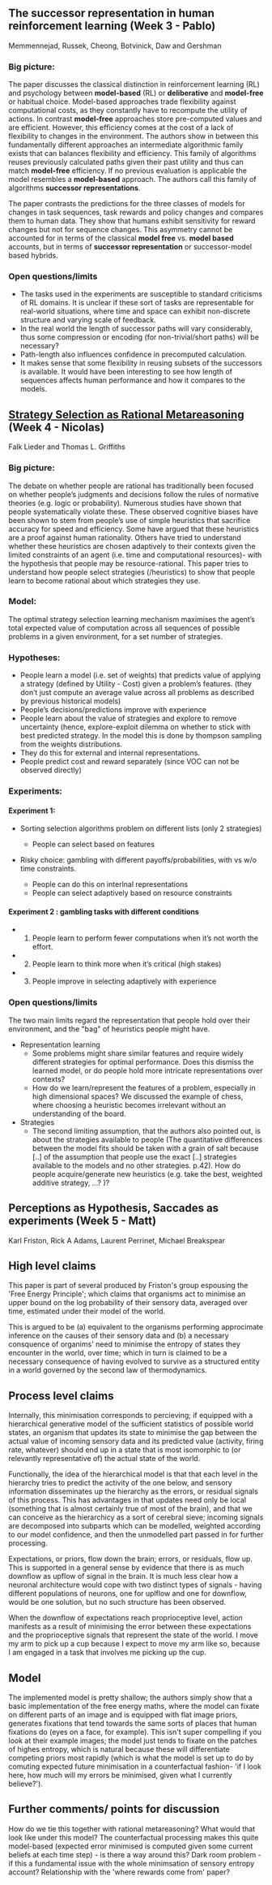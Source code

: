 ## The successor representation in human reinforcement learning    (Week 3 - Pablo)
Memmennejad, Russek, Cheong, Botvinick, Daw and Gershman

### Big picture:				

The paper discusses the classical distinction in reinforcement learning (RL) and psychology between __model-based__ (RL) or __deliberative__ and __model-free__ or habitual choice. Model-based approaches trade flexibility against computational costs, as they constantly have to recompute the utility of actions. In contrast __model-free__ approaches store pre-computed values and are efficient. However, this efficiency comes at the cost of a lack of flexibility to changes in the environment. 
The authors show in between this fundamentally different approaches an intermediate algorithmic family exists that can balances flexibility and efficiency. 
This family of algorithms reuses previously calculated paths given their past utility and thus can match __model-free__ efficiency. If no previous evaluation is applicable the model resembles a __model-based__ approach. The authors call this family of algorithms __successor representations__. 

The paper contrasts the predictions for the three classes of models for changes in task sequences, task rewards and policy changes and compares them to human data. They show that humans exhibit sensitivity for reward changes but not for sequence changes. This asymmetry cannot be accounted for in terms of the classical __model free__ vs. __model based__ accounts, but in terms of __successor representation__ or successor-model based hybrids. 


### Open questions/limits

- The tasks used in the experiments are susceptible to standard criticisms of RL domains. It is unclear if these sort of tasks are representable for real-world situations, where time and space can exhibit non-discrete structure and varying scale of feedback. 
- In the real world the length of successor paths will vary considerably, thus some compression or encoding (for non-trivial/short paths) will be necessary? 
- Path-length also influences confidence in precomputed calculation. 
- It makes sense that some flexibility in reusing subsets of the successors is available. It would have been interesting to see how length of sequences affects human performance and how it compares to the models.


## [Strategy Selection as Rational Metareasoning](https://osf.io/6yugk/download?format=pdf)			(Week 4 - Nicolas)
Falk Lieder and Thomas L. Griffiths

### Big picture:				
The debate on whether people are rational has traditionally been focused on whether people’s judgments and decisions follow the rules of normative theories (e.g. logic or probability). Numerous studies have shown that people systematically violate these. These observed cognitive biases have been shown to stem from people’s use of simple heuristics that sacrifice accuracy for speed and efficiency. Some have argued that these heuristics are a proof against human rationality. Others have tried to understand whether these heuristics are chosen adaptively to their contexts given the limited constraints of an agent (i.e. time and computational resources)- with the hypothesis that people may be resource-rational. This paper tries to understand how people select strategies (/heuristics) to show that people learn to become rational about which strategies they use.

### Model:
The optimal strategy selection learning mechanism maximises the agent’s total expected value of computation across all sequences of possible problems in a given environment, for a set number of strategies.

### Hypotheses: 
- People learn a model (i.e. set of weights) that predicts value of applying a strategy (defined by Utility - Cost) given a problem’s features. (they don’t  just compute an average value across all problems as described by  previous historical models)  
- People’s decisions/predictions improve with experience 
- People learn about the value of strategies and explore to remove uncertainty (hence, explore-exploit dilemma on whether to stick with best predicted strategy. In the model this is done by thompson sampling from the weights distributions. 
- They do this for external and internal representations.
- People predict cost and reward separately (since VOC can not be observed directly)

### Experiments:

#### Experiment 1:
- Sorting selection algorithms problem on different lists  (only 2 strategies)
  - People can select based on features
  
- Risky choice: gambling with different payoffs/probabilities, with vs w/o time constraints.
  - People can do this on interlnal representations
  - People can select adaptively based on resource constraints	

#### Experiment 2 : gambling tasks with different conditions
  - 1) People learn to perform fewer computations when it’s not worth the effort. 
  - 2) People learn to think more when it’s critical (high stakes)
  - 3) People improve in selecting adaptively with experience


### Open questions/limits
The two main limits regard the representation that people hold over their environment, and the "bag" of heuristics people might have. 
- Representation learning
  - Some problems might share similar features and require widely different strategies for optimal performance. Does this dismiss the learned model, or do people hold more intricate representations over contexts?
  - How do we learn/represent the features of a problem, especially in high dimensional spaces? We discussed the example of chess, where choosing a heuristic becomes irrelevant without an understanding of the board. 
- Strategies
  - The second limiting assumption, that the authors also pointed out, is about the strategies available to people (The quantitative differences between the model fits should be taken with a grain of salt because [..] of the assumption that people use the exact [..] strategies available to the models and no other strategies. p.42). How do people acquire/generate new heuristics (e.g. take the best, weighted additive strategy, ...? )?



## Perceptions as Hypothesis, Saccades as experiments (Week 5 - Matt)
Karl Friston, Rick A Adams, Laurent Perrinet, Michael Breakspear

## High level claims
This paper is part of several produced by Friston's group espousing the 'Free Energy Principle'; which claims that organisms act to minimise an upper bound on the log probability of their sensory data, averaged over time, estimated under their model of the world. 

This is argued to be (a) equivalent to the organisms performing approcimate inference on the causes of their sensory data and (b) a necessary consquence of organims' need to minimise the entropy of states they encounter in the world, over time; which in turn is claimed to be a necessary consequence of having evolved to survive as a structured entity in a world governed by the second law of thermodynamics. 

## Process level claims

Internally, this minimisation corresponds to percieving; if equipped with a hierarchical generative model of the sufficient statistics of possible world states, an organism that updates its state to minimise the gap between the actual value of incoming sensory data and its predicted value (activity, firing rate, whatever) should end up in a state that is most isomorphic to (or relevantly representative of) the actual state of the world.

Functionally, the idea of the hierarchical model is that that each level in the hierarchy tries to predict the activity of the one below, and sensory information disseminates up the hierarchy as the errors, or residual signals of this process. This has advantages in that updates need only be local (something that is almost certainly true of most of the brain), and that we can conceive as the hierarchicy as a sort of cerebral sieve; incoming signals are decomposed into subparts which can be modelled, weighted according to our model confidence, and then the unmodelled part passed in for further processing.

Expectations, or priors, flow down the brain; errors, or residuals, flow up. This is supported in a general sense by evidence that there is as much downflow as upflow of signal in the brain. It is much less clear how a neuronal architecture would cope with two distinct types of signals - having different populations of neurons, one for uplflow and one for downflow, would be one solution, but no such structure has been observed.

When the downflow of expectations reach proprioceptive level, action manifests as a result of minimising the error between these expectations and the proprioceptive signals that represent the state of the world. I move my arm to pick up a cup because I expect to move my arm like so, because I am engaged in a task that involves me picking up the cup.

## Model

The implemented model is pretty shallow; the authors simply show that a basic implementation of the free energy maths, where the model can fixate on different parts of an image and is equipped with flat image priors, generates fixations that tend towards the same sorts of places that human fixations do (eyes on a face, for example). This isn't super compelling if you look at their example images; the model just tends to fixate on the patches of highes entropy, which is natural because these will differentiate competing priors most rapidly (which is what the model is set up to do by comuting expected future minimisation in a counterfactual fashion- 'if I look here, how much will my errors be minimised, given what I currently believe?').

## Further comments/ points for discussion

How do we tie this together with rational metareasoning? What would that look like under this model?
The counterfactual processing makes this quite model-based (expected error minimised is computed given some current beliefs at each time step) - is there a way around this?
Dark room problem - if this a fundamental issue with the whole minimsation of sensory entropy account?
Relationship with the 'where rewards come from' paper?
